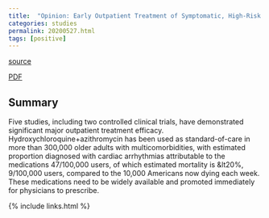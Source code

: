 ```yaml
---
title:  "Opinion: Early Outpatient Treatment of Symptomatic, High-Risk Covid-19 Patients that Should be Ramped-Up Immediately as Key to the Pandemic Crisis"
categories: studies
permalink: 20200527.html
tags: [positive]
---
```


[source](https://academic.oup.com/aje/advance-article/doi/10.1093/aje/kwaa093/5847586)

[PDF](/images/kwaa093.pdf)

## Summary

Five studies, including two controlled clinical trials, have demonstrated significant major outpatient treatment efficacy. Hydroxychloroquine+azithromycin has been used as standard-of-care in more than 300,000 older adults with multicomorbidities, with estimated proportion diagnosed with cardiac arrhythmias attributable to the medications 47/100,000 users, of which estimated mortality is &lt20%, 9/100,000 users, compared to the 10,000 Americans now dying each week. These medications need to be widely available and promoted immediately for physicians to prescribe.

{% include links.html %}
